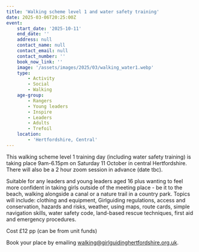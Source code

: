 ```yaml
---
title: 'Walking scheme level 1 and water safety training'
date: 2025-03-06T20:25:00Z
event:
    start_date: '2025-10-11'
    end_date: ''
    address: null
    contact_name: null
    contact_email: null
    contact_number: ''
    book_now_link: ''
    image: '/assets/images/2025/03/walking_water1.webp'
    type:
        - Activity
        - Social
        - Walking
    age-group:
        - Rangers
        - Young leaders
        - Inspire
        - Leaders
        - Adults
        - Trefoil
    location:
        - 'Hertfordshire, Central'
---
```

This walking scheme level 1 training day (including water safety training) is taking place 9am-6.15pm on Saturday 11 October in central Hertfordshire. There will also be a 2 hour zoom session in advance (date tbc).

Suitable for any leaders and young leaders aged 16 plus wanting to feel more confident in taking girls outside of the meeting place - be it to the beach, walking alongside a canal or a nature trail in a country park. Topics will include: clothing and equipment, Girlguiding regulations, access and conservation, hazards and risks, weather, using maps, route cards, simple navigation skills, water safety code, land-based rescue techniques, first aid and emergency procedures.

Cost £12 pp (can be from unit funds)

Book your place by emailing <walking@girlguidinghertfordshire.org.uk>.
